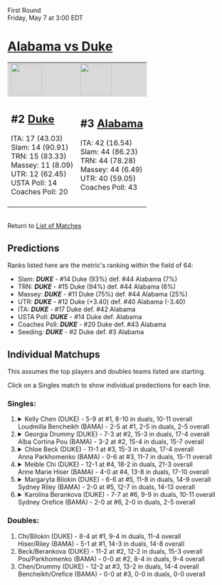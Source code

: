 First Round  
Friday, May 7 at 3:00 EDT
# [Alabama vs Duke](https://www.ncaa.com/game/5833653) 

<table>  
<tr style="background-color: #d9d9d9 !important"><td><a href="#"><img src="https://www.ncaa.com/sites/default/files/images/logos/schools/d/duke.70.png" width="70" height="70" /></a></td><td><a href="#"><img src="https://www.ncaa.com/sites/default/files/images/logos/schools/a/alabama.70.png" width="70" height="70" /></a></td></tr>
<tr><td>  

<h2>#2 <a href="#">Duke</a></h2>  
ITA: 17 (43.03)<br>  
Slam: 14 (90.91)<br>  
TRN: 15 (83.33)<br>  
Massey: 11 (8.09)<br>  
UTR: 12 (62.45)<br>  
USTA Poll: 14<br>  
Coaches Poll: 20<br>  
<br>  

</td><td>  

<h2>#3 <a href="#">Alabama</a></h2>  
ITA: 42 (16.54)<br>  
Slam: 44 (86.23)<br>  
TRN: 44 (78.28)<br>  
Massey: 44 (6.49)<br>  
UTR: 40 (59.05)<br>  
Coaches Poll: 43<br>  
<br>  

</td></tr></table>  


<br>Return to [List of Matches](../index.md)  

## Predictions  

Ranks listed here are the metric's ranking within the field of 64:  
- Slam: ***DUKE*** - #14 Duke (93%) def. #44 Alabama (7%)  
- TRN: ***DUKE*** - #15 Duke (94%) def. #44 Alabama (6%)  
- Massey: ***DUKE*** - #11 Duke (75%) def. #44 Alabama (25%)  
- UTR: ***DUKE*** - #12 Duke (+3.40) def. #40 Alabama (-3.40)  
- ITA: ***DUKE*** - #17 Duke def. #42 Alabama  
- USTA Poll: ***DUKE*** - #14 Duke def. Alabama  
- Coaches Poll: ***DUKE*** - #20 Duke def. #43 Alabama  
- Seeding: ***DUKE*** - #2 Duke def. #3 Alabama  

## Individual Matchups  

This assumes the top players and doubles teams listed are starting.  

Click on a Singles match to show individual predections for each line.  

### Singles:  

<ol>
<li><details><summary markdown="span">
Kelly Chen (DUKE) - 5-9 at #1, 8-10 in duals, 10-11 overall<br>  
Loudmilla Bencheikh (BAMA) - 2-5 at #1, 2-5 in duals, 2-5 overall
</summary><h4>Predictions</h4><ul>
<li>Slam: <b><i>VT</i></b> - #30 Virginia Tech (56%) def. #35 Texas Tech (44%)</li>  
</ul></details></li>
<li><details><summary markdown="span">
Georgia Drummy (DUKE) - 7-3 at #2, 15-3 in duals, 17-4 overall<br>  
Alba Cortina Pou (BAMA) - 3-2 at #2, 15-4 in duals, 15-7 overall
</summary><h4>Predictions</h4><ul>
<li>Slam: <b><i>VT</i></b> - #30 Virginia Tech (56%) def. #35 Texas Tech (44%)</li>  
</ul></details></li>
<li><details><summary markdown="span">
Chloe Beck (DUKE) - 11-1 at #3, 15-3 in duals, 17-4 overall<br>  
Anna Parkhomenko (BAMA) - 0-6 at #3, 11-7 in duals, 15-11 overall
</summary><h4>Predictions</h4><ul>
<li>Slam: <b><i>VT</i></b> - #30 Virginia Tech (56%) def. #35 Texas Tech (44%)</li>  
</ul></details></li>
<li><details><summary markdown="span">
Meible Chi (DUKE) - 12-1 at #4, 18-2 in duals, 21-3 overall<br>  
Anne Marie Hiser (BAMA) - 4-0 at #4, 13-8 in duals, 17-10 overall
</summary><h4>Predictions</h4><ul>
<li>Slam: <b><i>VT</i></b> - #30 Virginia Tech (56%) def. #35 Texas Tech (44%)</li>  
</ul></details></li>
<li><details><summary markdown="span">
Margaryta Bilokin (DUKE) - 6-6 at #5, 11-8 in duals, 14-9 overall<br>  
Sydney Riley (BAMA) - 2-0 at #5, 12-7 in duals, 14-13 overall
</summary><h4>Predictions</h4><ul>
<li>Slam: <b><i>VT</i></b> - #30 Virginia Tech (56%) def. #35 Texas Tech (44%)</li>  
</ul></details></li>
<li><details><summary markdown="span">
Karolina Berankova (DUKE) - 7-7 at #6, 9-9 in duals, 10-11 overall<br>  
Sydney Orefice (BAMA) - 2-0 at #6, 2-0 in duals, 2-5 overall
</summary><h4>Predictions</h4><ul>
<li>Slam: <b><i>VT</i></b> - #30 Virginia Tech (56%) def. #35 Texas Tech (44%)</li>  
</ul></details></li>
</ol>

### Doubles:  
1. Chi/Bilokin (DUKE) - 8-4 at #1, 9-4 in duals, 11-4 overall  
   Hiser/Riley (BAMA) - 5-1 at #1, 14-3 in duals, 14-8 overall
2. Beck/Berankova (DUKE) - 11-2 at #2, 12-2 in duals, 15-3 overall  
   Pou/Parkhomenko (BAMA) - 0-0 at #2, 8-4 in duals, 9-4 overall
3. Chen/Drummy (DUKE) - 12-2 at #3, 13-2 in duals, 14-4 overall  
   Bencheikh/Orefice (BAMA) - 0-0 at #3, 0-0 in duals, 0-0 overall
